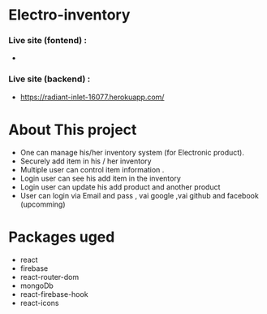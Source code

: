 # Electro-inventory

### Live site (fontend) :

-

### Live site (backend) :

- https://radiant-inlet-16077.herokuapp.com/

# About This project

- One can manage his/her inventory system (for Electronic product).
- Securely add item in his / her inventory
- Multiple user can control item information .
- Login user can see his add item in the inventory
- Login user can update his add product and another product
- User can login via Email and pass , vai google ,vai github and facebook (upcomming)

# Packages uged

- react
- firebase
- react-router-dom
- mongoDb
- react-firebase-hook
- react-icons
